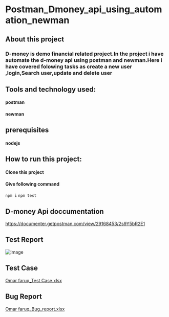 # Postman_Dmoney_api_using_automation_newman

## About this project
### D-money is demo financial related project.In the project i have automate the d-money api using postman and newman.Here i have covered folowing tasks as create a new user ,login,Search user,update and delete user
## Tools and technology used:
#### postman
#### newman
## prerequisites
#### nodejs
## How to run this project:
#### Clone this project
#### Give following command
```npm i```
```npm test```
## D-money Api doccumentation
https://documenter.getpostman.com/view/29168453/2s9Y5bR2E1
## Test Report
![image](https://github.com/omarfarukpappu/Postman_Dmoney_api_using_automation_newman/assets/124276661/916a9e59-3751-40e1-973e-c4ae33960828)
## Test Case
[Omar faruq_Test Case.xlsx](https://github.com/omarfarukpappu/Postman_Dmoney_api_using_automation_newman/files/13837257/Omar.faruq_Test.Case.xlsx)
## Bug Report
[Omar faruq_Bug_report.xlsx](https://github.com/omarfarukpappu/Postman_Dmoney_api_using_automation_newman/files/13837254/Omar.faruq_Bug_report.xlsx)


